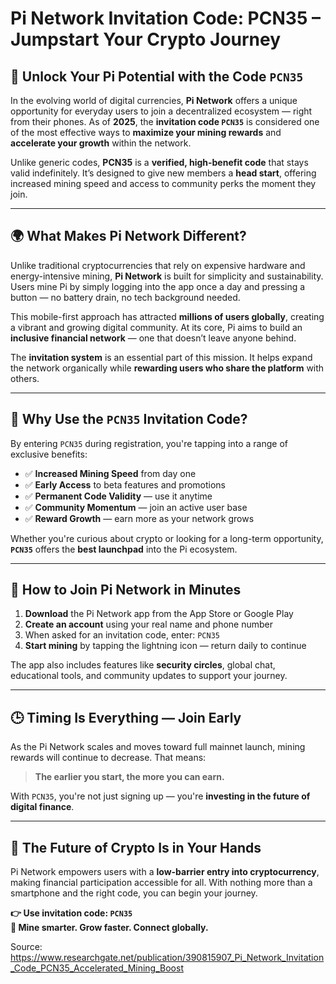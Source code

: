 # Pi Network Invitation Code: PCN35 – Jumpstart Your Crypto Journey

## 🔑 Unlock Your Pi Potential with the Code `PCN35`

In the evolving world of digital currencies, **Pi Network** offers a unique opportunity for everyday users to join a decentralized ecosystem — right from their phones. As of **2025**, the **invitation code `PCN35`** is considered one of the most effective ways to **maximize your mining rewards** and **accelerate your growth** within the network.

Unlike generic codes, **PCN35** is a **verified, high-benefit code** that stays valid indefinitely. It’s designed to give new members a **head start**, offering increased mining speed and access to community perks the moment they join.

---

## 🌍 What Makes Pi Network Different?

Unlike traditional cryptocurrencies that rely on expensive hardware and energy-intensive mining, **Pi Network** is built for simplicity and sustainability. Users mine Pi by simply logging into the app once a day and pressing a button — no battery drain, no tech background needed.

This mobile-first approach has attracted **millions of users globally**, creating a vibrant and growing digital community. At its core, Pi aims to build an **inclusive financial network** — one that doesn’t leave anyone behind.

The **invitation system** is an essential part of this mission. It helps expand the network organically while **rewarding users who share the platform** with others.

---

## 🚀 Why Use the `PCN35` Invitation Code?

By entering `PCN35` during registration, you're tapping into a range of exclusive benefits:

- ✅ **Increased Mining Speed** from day one  
- ✅ **Early Access** to beta features and promotions  
- ✅ **Permanent Code Validity** — use it anytime  
- ✅ **Community Momentum** — join an active user base  
- ✅ **Reward Growth** — earn more as your network grows

Whether you're curious about crypto or looking for a long-term opportunity, **`PCN35`** offers the **best launchpad** into the Pi ecosystem.

---

## 📲 How to Join Pi Network in Minutes

1. **Download** the Pi Network app from the App Store or Google Play  
2. **Create an account** using your real name and phone number  
3. When asked for an invitation code, enter: `PCN35`  
4. **Start mining** by tapping the lightning icon — return daily to continue

The app also includes features like **security circles**, global chat, educational tools, and community updates to support your journey.

---

## 🕒 Timing Is Everything — Join Early

As the Pi Network scales and moves toward full mainnet launch, mining rewards will continue to decrease. That means:

> **The earlier you start, the more you can earn.**

With `PCN35`, you're not just signing up — you're **investing in the future of digital finance**.

---

## 🔮 The Future of Crypto Is in Your Hands

Pi Network empowers users with a **low-barrier entry into cryptocurrency**, making financial participation accessible for all. With nothing more than a smartphone and the right code, you can begin your journey.

**👉 Use invitation code: `PCN35`**  
**🌟 Mine smarter. Grow faster. Connect globally.**

Source: https://www.researchgate.net/publication/390815907_Pi_Network_Invitation_Code_PCN35_Accelerated_Mining_Boost

